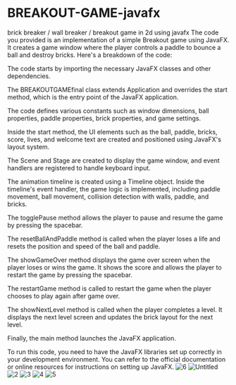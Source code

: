# BREAKOUT-GAME-javafx
brick breaker / wall breaker / breakout game in 2d using javafx
The code you provided is an implementation of a simple Breakout game using JavaFX. It creates a game window where the player controls a paddle to bounce a ball and destroy bricks. Here's a breakdown of the code:

The code starts by importing the necessary JavaFX classes and other dependencies.

The BREAKOUTGAMEfinal class extends Application and overrides the start method, which is the entry point of the JavaFX application.

The code defines various constants such as window dimensions, ball properties, paddle properties, brick properties, and game settings.

Inside the start method, the UI elements such as the ball, paddle, bricks, score, lives, and welcome text are created and positioned using JavaFX's layout system.

The Scene and Stage are created to display the game window, and event handlers are registered to handle keyboard input.

The animation timeline is created using a Timeline object. Inside the timeline's event handler, the game logic is implemented, including paddle movement, ball movement, collision detection with walls, paddle, and bricks.

The togglePause method allows the player to pause and resume the game by pressing the spacebar.

The resetBallAndPaddle method is called when the player loses a life and resets the position and speed of the ball and paddle.

The showGameOver method displays the game over screen when the player loses or wins the game. It shows the score and allows the player to restart the game by pressing the spacebar.

The restartGame method is called to restart the game when the player chooses to play again after game over.

The showNextLevel method is called when the player completes a level. It displays the next level screen and updates the brick layout for the next level.

Finally, the main method launches the JavaFX application.

To run this code, you need to have the JavaFX libraries set up correctly in your development environment. You can refer to the official documentation or online resources for instructions on setting up JavaFX.
![6](https://github.com/YasseenLMaghraby/BREAKOUT-GAME-javafx/assets/132460123/6e46970f-f20f-4773-8c02-58c137d8a8df)
![Untitled](https://github.com/YasseenLMaghraby/BREAKOUT-GAME-javafx/assets/132460123/03d185af-c978-42c7-86fa-10bbcb9e4885)
![2](https://github.com/YasseenLMaghraby/BREAKOUT-GAME-javafx/assets/132460123/e97aa535-b7c6-42b5-961e-5708f394a3bf)
![3](https://github.com/YasseenLMaghraby/BREAKOUT-GAME-javafx/assets/132460123/468e7911-b915-4675-a303-6a375354ce9c)
![4](https://github.com/YasseenLMaghraby/BREAKOUT-GAME-javafx/assets/132460123/e955b521-90b8-41df-8486-ab723b2a3c6e)
![5](https://github.com/YasseenLMaghraby/BREAKOUT-GAME-javafx/assets/132460123/25ce7cf6-5744-40a6-ac6a-7040e1520b20)
